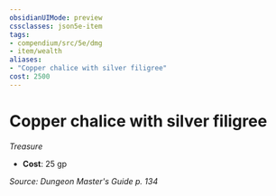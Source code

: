 ```yaml
---
obsidianUIMode: preview
cssclasses: json5e-item
tags:
- compendium/src/5e/dmg
- item/wealth
aliases: 
- "Copper chalice with silver filigree"
cost: 2500
---
```

# Copper chalice with silver filigree
*Treasure*  

- **Cost**: 25 gp

*Source: Dungeon Master's Guide p. 134*